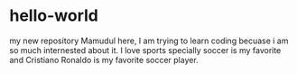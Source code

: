 # hello-world
my new repository
Mamudul here, I am trying to learn coding becuase i am so much internested about it.
I love sports specially soccer is my favorite and Cristiano Ronaldo is my favorite soccer player. 
